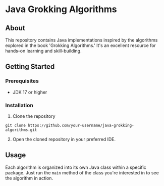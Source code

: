 # Java Grokking Algorithms

## About

This repository contains Java implementations inspired by the algorithms explored in the book 'Grokking Algorithms.' It's an excellent resource for hands-on learning and skill-building.

## Getting Started

### Prerequisites

- JDK 17 or higher

### Installation

1. Clone the repository
```
git clone https://github.com/your-username/java-grokking-algorithms.git
```

2. Open the cloned repository in your preferred IDE.

## Usage

Each algorithm is organized into its own Java class within a specific package. Just run the `main` method of the class you're interested in to see the algorithm in action.

